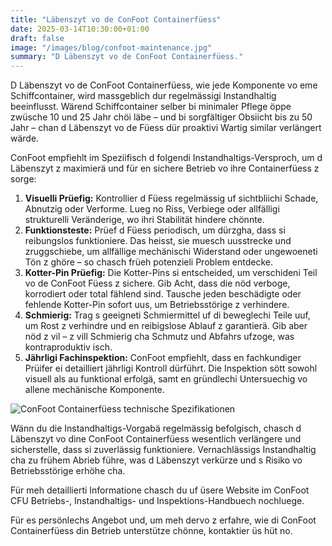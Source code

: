 ```yaml
---
title: "Läbenszyt vo de ConFoot Containerfüess"
date: 2025-03-14T10:30:00+01:00
draft: false
image: "/images/blog/confoot-maintenance.jpg"
summary: "D Läbenszyt vo de ConFoot Containerfüess."
---
```


D Läbenszyt vo de ConFoot Containerfüess, wie jede Komponente vo eme Schiffcontainer, wird massgeblich dur regelmässigi Instandhaltig beeinflusst. Wärend Schiffcontainer selber bi minimaler Pflege öppe zwüsche 10 und 25 Jahr chöi läbe – und bi sorgfältiger Obsiicht bis zu 50 Jahr – chan d Läbenszyt vo de Füess dür proaktivi Wartig similar verlängert wärde.

ConFoot empfiehlt im Speziifisch d folgendi Instandhaltigs-Versproch, um d Läbenszyt z maximierä und für en sichere Betrieb vo ihre Containerfüess z sorge:

1.  **Visuelli Prüefig:** Kontrollier d Füess regelmässig uf sichtbliichi Schade, Abnutzig oder Verforme. Lueg no Riss, Verbiege oder allfälligi strukturelli Veränderige, wo ihri Stabilität hindere chönnte.
2.  **Funktionsteste:** Prüef d Füess periodisch, um dürzgha, dass si reibungslos funktioniere. Das heisst, sie muesch uusstrecke und zruggschiebe, um allfällige mechänischi Widerstand oder ungewoeneti Tön z ghöre – so chasch früeh potenzieli Problem entdecke.
3.  **Kotter-Pin Prüefig:** Die Kotter-Pins si entscheided, um verschideni Teil vo de ConFoot Füess z sichere. Gib Acht, dass die nöd verboge, korrodiert oder total fählend sind. Tausche jeden beschädigte oder fehlende Kotter-Pin sofort uus, um Betriebsstörige z verhindere.
4.  **Schmierig:** Trag s geeigneti Schmiermittel uf di beweglechi Teile uuf, um Rost z verhindre und en reibigslose Ablauf z garantierä. Gib aber nöd z vil – z vill Schmierig cha Schmutz und Abfahrs ufzoge, was kontraproduktiv isch.
5.  **Jährligi Fachinspektion:** ConFoot empfiehlt, dass en fachkundiger Prüifer ei detailliert jährligi Kontroll dürführt. Die Inspektion sött sowohl visuell als au funktional erfolgä, samt en gründlechi Untersuechig vo allene mechänische Komponente.

![ConFoot Containerfüess technische Spezifikationen](/images/blog/technicka-specifikace-nohy-confott-CF.png)

Wänn du die Instandhaltigs-Vorgabä regelmässig befolgisch, chasch d Läbenszyt vo dine ConFoot Containerfüess wesentlich verlängere und sicherstelle, dass si zuverlässig funktioniere. Vernachlässigs Instandhaltig cha zu frühem Abrieb führe, was d Läbenszyt verkürze und s Risiko vo Betriebsstörige erhöhe cha.

Für meh detaillierti Informatione chasch du uf üsere Website im ConFoot CFU Betriebs-, Instandhaltigs- und Inspektions-Handbuech nochluege.

Für es persönlechs Angebot und, um meh dervo z erfahre, wie di ConFoot Containerfüess din Betrieb unterstütze chönne, kontaktier üs hüt no.
